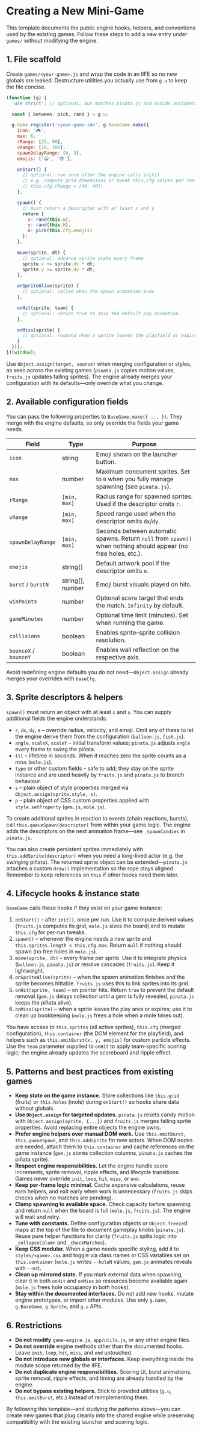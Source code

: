 # Creating a New Mini-Game

This template documents the public engine hooks, helpers, and conventions used by the existing games. Follow these steps to add a new entry under `games/` without modifying the engine.

## 1. File scaffold

Create `games/<your-game>.js` and wrap the code in an IIFE so no new globals are leaked. Destructure utilities you actually use from `g.u` to keep the file concise.

```js
(function (g) {
  'use strict'; // optional, but matches pinata.js and avoids accidental globals

  const { between, pick, rand } = g.u;

  g.Game.register('<your-game-id>', g.BaseGame.make({
    icon: '🎮',
    max: 6,
    rRange: [25, 90],
    vRange: [10, 180],
    spawnDelayRange: [0, 3],
    emojis: ['😀', '😎'],

    onStart() {
      // optional: run once after the engine calls init()
      // e.g. compute grid dimensions or tweak this.cfg values per run
      // this.cfg.rRange = [40, 40];
    },

    spawn() {
      // must return a descriptor with at least x and y
      return {
        x: rand(this.W),
        y: rand(this.H),
        e: pick(this.cfg.emojis)
      };
    },

    move(sprite, dt) {
      // optional: advance sprite state every frame
      sprite.x += sprite.dx * dt;
      sprite.y += sprite.dy * dt;
    },

    onSpriteAlive(sprite) {
      // optional: called when the spawn animation ends
    },

    onHit(sprite, team) {
      // optional: return true to skip the default pop animation
    },

    onMiss(sprite) {
      // optional: respond when a sprite leaves the playfield or expires
    }
  }));
})(window);
```

Use `Object.assign(target, source)` when merging configuration or styles, as seen across the existing games (`pinata.js` copies motion values, `fruits.js` updates falling sprites). The engine already merges your configuration with its defaults—only override what you change.

## 2. Available configuration fields

You can pass the following properties to `BaseGame.make({ ... })`. They merge with the engine defaults, so only override the fields your game needs.

| Field | Type | Purpose |
| --- | --- | --- |
| `icon` | string | Emoji shown on the launcher button. |
| `max` | number | Maximum concurrent sprites. Set to `0` when you fully manage spawning (see `pinata.js`). |
| `rRange` | `[min, max]` | Radius range for spawned sprites. Used if the descriptor omits `r`. |
| `vRange` | `[min, max]` | Speed range used when the descriptor omits `dx`/`dy`. |
| `spawnDelayRange` | `[min, max]` | Seconds between automatic spawns. Return `null` from `spawn()` when nothing should appear (no free holes, etc.). |
| `emojis` | string[] | Default artwork pool if the descriptor omits `e`. |
| `burst` / `burstN` | string[], number | Emoji burst visuals played on hits. |
| `winPoints` | number | Optional score target that ends the match. `Infinity` by default. |
| `gameMinutes` | number | Optional time limit (minutes). Set when running the game. |
| `collisions` | boolean | Enables sprite–sprite collision resolution. |
| `bounceX` / `bounceY` | boolean | Enables wall reflection on the respective axis. |

Avoid redefining engine defaults you do not need—`Object.assign` already merges your overrides with `baseCfg`.

## 3. Sprite descriptors & helpers

`spawn()` must return an object with at least `x` and `y`. You can supply additional fields the engine understands:

- `r`, `dx`, `dy`, `e` – override radius, velocity, and emoji. Omit any of these to let the engine derive them from the configuration (`balloon.js`, `fish.js`).
- `angle`, `scaleX`, `scaleY` – initial transform values; `pinata.js` adjusts `angle` every frame to swing the piñata.
- `ttl` – lifetime in seconds. When it reaches zero the sprite counts as a miss (`mole.js`).
- `type` or other custom fields – safe to add; they stay on the sprite instance and are used heavily by `fruits.js` and `pinata.js` to branch behaviour.
- `s` – plain object of style properties merged via `Object.assign(sprite.style, s)`.
- `p` – plain object of CSS custom properties applied with `style.setProperty` (`gem.js`, `mole.js`).

To create additional sprites in reaction to events (chain reactions, bursts), call `this.queueSpawn(descriptor)` from within your game logic. The engine adds the descriptors on the next animation frame—see `_spawnCandies` in `pinata.js`.

You can also create persistent sprites immediately with `this.addSprite(descriptor)` when you need a long-lived actor (e.g. the swinging piñata). The returned sprite object can be extended—`pinata.js` attaches a custom `draw()` implementation so the rope stays aligned. Remember to keep references on `this` if other hooks need them later.

## 4. Lifecycle hooks & instance state

`BaseGame` calls these hooks if they exist on your game instance:

1. `onStart()` – after `init()`, once per run. Use it to compute derived values (`fruits.js` computes its grid, `mole.js` sizes the board) and to mutate `this.cfg` for per-run tweaks.
2. `spawn()` – whenever the engine needs a new sprite and `this.sprites.length < this.cfg.max`. Return `null` if nothing should spawn (no free holes in `mole.js`).
3. `move(sprite, dt)` – every frame per sprite. Use it to integrate physics (`balloon.js`, `pinata.js`) or resolve cascades (`fruits.js`). Keep it lightweight.
4. `onSpriteAlive(sprite)` – when the spawn animation finishes and the sprite becomes hittable. `fruits.js` uses this to link sprites into its grid.
5. `onHit(sprite, team)` – on pointer hits. Return `true` to prevent the default removal (`gem.js` delays collection until a gem is fully revealed, `pinata.js` keeps the piñata alive).
6. `onMiss(sprite)` – when a sprite leaves the play area or expires; use it to clean up bookkeeping (`mole.js` frees a hole when a mole times out).

You have access to `this.sprites` (all active sprites), `this.cfg` (merged configuration), `this.container` (the DOM element for the playfield), and helpers such as `this.emitBurst(x, y, emojis)` for custom particle effects. Use the `team` parameter supplied to `onHit` to apply team-specific scoring logic; the engine already updates the scoreboard and ripple effect.

## 5. Patterns and best practices from existing games

- **Keep state on the game instance.** Store collections like `this.grid` (fruits) or `this.holes` (mole) during `onStart()` so hooks share data without globals.
- **Use `Object.assign` for targeted updates.** `pinata.js` resets candy motion with `Object.assign(sprite, {...})` and `fruits.js` merges falling sprite properties. Avoid replacing entire objects the engine owns.
- **Prefer engine helpers over manual DOM work.** Use `this.emitBurst`, `this.queueSpawn`, and `this.addSprite` for new actors. When DOM nodes are needed, attach them to `this.container` and cache references on the game instance (`gem.js` stores collection columns, `pinata.js` caches the piñata sprite).
- **Respect engine responsibilities.** Let the engine handle score increments, sprite removal, ripple effects, and lifecycle transitions. Games never override `init`, `loop`, `hit`, `miss`, or `end`.
- **Keep per-frame logic minimal.** Cache expensive calculations, reuse `Math` helpers, and exit early when work is unnecessary (`fruits.js` skips checks when no matches are pending).
- **Clamp spawning to available space.** Check capacity before spawning and return `null` when the board is full (`mole.js`, `fruits.js`). The engine will wait and retry.
- **Tune with constants.** Define configuration objects or `Object.freeze`d maps at the top of the file to document gameplay knobs (`pinata.js`). Reuse pure helper functions for clarity (`fruits.js` splits logic into `_collapseColumn` and `_checkMatches`).
- **Keep CSS modular.** When a game needs specific styling, add it to `styles/<game>.css` and toggle via class names or CSS variables set on `this.container` (`mole.js` writes `--holeN` values, `gem.js` animates reveals with `--mr`).
- **Clean up mirrored state.** If you mark external data when spawning, clear it in both `onHit` and `onMiss` so resources become available again (`mole.js` frees hole occupancy in both hooks).
- **Stay within the documented interfaces.** Do not add new hooks, mutate engine prototypes, or import other modules. Use only `g.Game`, `g.BaseGame`, `g.Sprite`, and `g.u` APIs.

## 6. Restrictions

- **Do not modify** `game-engine.js`, `app/utils.js`, or any other engine files.
- **Do not override** engine methods other than the documented hooks. Leave `init`, `loop`, `hit`, `miss`, and `end` untouched.
- **Do not introduce new globals or interfaces.** Keep everything inside the module scope returned by the IIFE.
- **Do not duplicate engine responsibilities.** Scoring UI, burst animations, sprite removal, ripple effects, and timing are already handled by the engine.
- **Do not bypass existing helpers.** Stick to provided utilities (`g.u`, `this.emitBurst`, etc.) instead of reimplementing them.

By following this template—and studying the patterns above—you can create new games that plug cleanly into the shared engine while preserving compatibility with the existing launcher and scoring logic.
